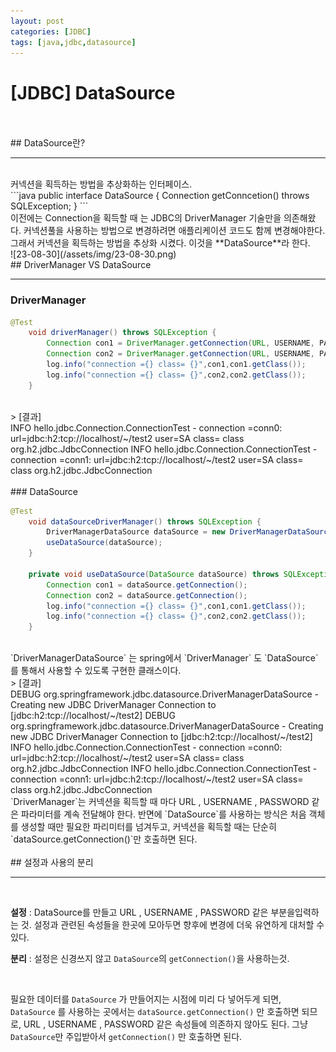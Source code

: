 ```yaml
--- 
layout: post 
categories: [JDBC]
tags: [java,jdbc,datasource]
---
```


# [JDBC] DataSource
<br>
<br>
## DataSource란?

---
<br>
커넥션을 획득하는 방법을 추상화하는 인터페이스.
<br>
```java
public interface DataSource {
	Connection getConncetion() throws SQLException;
}
```
<br>
이전에는 Connection을 획득할 때 는 JDBC의 DriverManager 기술만을 의존해왔다.
커넥션풀을 사용하는 방법으로 변경하려면 애플리케이션 코드도 함께 변경해야한다.
그래서 커넥션을 획득하는 방법을 추상화 시켰다. 이것을 **DataSource**라 한다.

<br>
![23-08-30](/assets/img/23-08-30.png)
<br>
## DriverManager VS DataSource

---

### DriverManager

```java
@Test
    void driverManager() throws SQLException {
        Connection con1 = DriverManager.getConnection(URL, USERNAME, PASSWORD);
        Connection con2 = DriverManager.getConnection(URL, USERNAME, PASSWORD);
        log.info("connection ={} class= {}",con1,con1.getClass());
        log.info("connection ={} class= {}",con2,con2.getClass());
    }
```
<br>
> [결과]<br>
INFO hello.jdbc.Connection.ConnectionTest - connection =conn0: url=jdbc:h2:tcp://localhost/~/test2 user=SA class= class org.h2.jdbc.JdbcConnection
INFO hello.jdbc.Connection.ConnectionTest - connection =conn1: url=jdbc:h2:tcp://localhost/~/test2 user=SA class= class org.h2.jdbc.JdbcConnection

<br>
<br>
### DataSource

```java
@Test
    void dataSourceDriverManager() throws SQLException {
        DriverManagerDataSource dataSource = new DriverManagerDataSource(URL, USERNAME, PASSWORD);
        useDataSource(dataSource);
    }

    private void useDataSource(DataSource dataSource) throws SQLException {
        Connection con1 = dataSource.getConnection();
        Connection con2 = dataSource.getConnection();
        log.info("connection ={} class= {}",con1,con1.getClass());
        log.info("connection ={} class= {}",con2,con2.getClass());
    }
```
<br>
`DriverManagerDataSource` 는 spring에서 `DriverManager` 도 `DataSource` 를 통해서 사용할 수 있도록 구현한 클래스이다.
<br>
> [결과] <br>
DEBUG org.springframework.jdbc.datasource.DriverManagerDataSource - Creating new JDBC DriverManager Connection to [jdbc:h2:tcp://localhost/~/test2]
DEBUG org.springframework.jdbc.datasource.DriverManagerDataSource - Creating new JDBC DriverManager Connection to [jdbc:h2:tcp://localhost/~/test2]
INFO hello.jdbc.Connection.ConnectionTest - connection =conn0: url=jdbc:h2:tcp://localhost/~/test2 user=SA class= class org.h2.jdbc.JdbcConnection
INFO hello.jdbc.Connection.ConnectionTest - connection =conn1: url=jdbc:h2:tcp://localhost/~/test2 user=SA class= class org.h2.jdbc.JdbcConnection



<br>
`DriverManager`는 커넥션을 획득할 때 마다 URL , USERNAME , PASSWORD 같은 파라미터를 계속 전달해야 한다. 
반면에 `DataSource`를 사용하는 방식은 처음 객체를 생성할 때만 필요한 파리미터를 넘겨두고, 커넥션을 획득할 때는 단순히 `dataSource.getConnection()`만 호출하면 된다.

<br>
<br>
## 설정과 사용의 분리

---

<br>

**설정** : DataSource를 만들고  URL , USERNAME , PASSWORD 같은 부분을입력하는 것.
설정과 관련된 속성들을 한곳에 모아두면 향후에 변경에 더욱 유연하게 대처할 수 있다.

**분리** : 설정은 신경쓰지 않고 `DataSource`의 `getConnection()`을 사용하는것.

<br>

필요한 데이터를 `DataSource` 가 만들어지는 시점에 미리 다 넣어두게 되면, `DataSource` 를 사용하는 곳에서는 `dataSource.getConnection()` 만 호출하면 되므로, URL , USERNAME , PASSWORD 같은 속성들에 의존하지 않아도 된다. 그냥 `DataSource`만 주입받아서 `getConnection()` 만 호출하면 된다.
